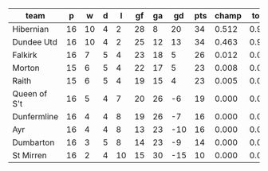 |     team     | p  | w  | d | l  | gf | ga | gd  | pts | champ | top2  | top3  | top4  |  5-7  | bot4  | bot3  | bot2  |
|--------------|----|----|---|----|----|----|-----|-----|-------|-------|-------|-------|-------|-------|-------|-------|
| Hibernian    | 16 | 10 | 4 |  2 | 28 |  8 |  20 |  34 | 0.512 | 0.921 | 0.983 | 0.997 | 0.003 | 0.000 | 0.000 | 0.000|
| Dundee Utd   | 16 | 10 | 4 |  2 | 25 | 12 |  13 |  34 | 0.463 | 0.913 | 0.981 | 0.996 | 0.004 | 0.000 | 0.000 | 0.000|
| Falkirk      | 16 |  7 | 5 |  4 | 23 | 18 |   5 |  26 | 0.012 | 0.076 | 0.426 | 0.704 | 0.286 | 0.040 | 0.011 | 0.002|
| Morton       | 15 |  6 | 5 |  4 | 22 | 17 |   5 |  23 | 0.008 | 0.051 | 0.313 | 0.590 | 0.385 | 0.074 | 0.024 | 0.006|
| Raith        | 15 |  6 | 5 |  4 | 19 | 15 |   4 |  23 | 0.005 | 0.034 | 0.229 | 0.488 | 0.478 | 0.100 | 0.034 | 0.006|
| Queen of S't | 16 |  5 | 4 |  7 | 20 | 26 |  -6 |  19 | 0.000 | 0.003 | 0.048 | 0.143 | 0.657 | 0.408 | 0.200 | 0.072|
| Dunfermline  | 16 |  4 | 4 |  8 | 19 | 26 |  -7 |  16 | 0.000 | 0.001 | 0.013 | 0.045 | 0.515 | 0.699 | 0.440 | 0.198|
| Ayr          | 16 |  4 | 4 |  8 | 13 | 23 | -10 |  16 | 0.000 | 0.001 | 0.007 | 0.032 | 0.445 | 0.761 | 0.524 | 0.259|
| Dumbarton    | 16 |  3 | 5 |  8 | 14 | 23 |  -9 |  14 | 0.000 | 0.000 | 0.001 | 0.005 | 0.138 | 0.948 | 0.857 | 0.681|
| St Mirren    | 16 |  2 | 4 | 10 | 15 | 30 | -15 |  10 | 0.000 | 0.000 | 0.000 | 0.002 | 0.088 | 0.970 | 0.910 | 0.777|
